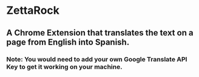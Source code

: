 # ZettaRock

## A Chrome Extension that translates the text on a page from English into Spanish.

### Note: You would need to add your own Google Translate API Key to get it working on your machine.
